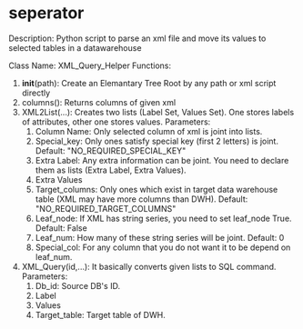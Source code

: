 # seperator
Description: Python script to parse an xml file and move its values to selected tables in a datawarehouse

Class Name: XML_Query_Helper
Functions:
  1) __init__(path): Create an Elemantary Tree Root by any path or xml script directly
  2) columns(): Returns columns of given xml
  3) XML2List(...): Creates two lists (Label Set, Values Set). One stores labels of attributes, other one stores values.
     Parameters:
      1) Column Name: Only selected column of xml is joint into lists.
      2) Special_key: Only ones satisfy special key (first 2 letters) is joint. Default: "NO_REQUIRED_SPECIAL_KEY"
      3) Extra Label: Any extra information can be joint. You need to declare them as lists (Extra Label, Extra Values).
      4) Extra Values
      5) Target_columns: Only ones which exist in target data warehouse table (XML may have more columns than DWH). 
         Default: "NO_REQUIRED_TARGET_COLUMNS"
      6) Leaf_node: If XML has string series, you need to set leaf_node True. Default: False
      7) Leaf_num: How many of these string series will be joint. Default: 0
      8) Special_col: For any column that you do not want it to be depend on leaf_num.
   4) XML_Query(id,...): It basically converts given lists to SQL command.
     Parameters:
      1) Db_id: Source DB's ID.
      2) Label
      3) Values
      4) Target_table: Target table of DWH.
        
